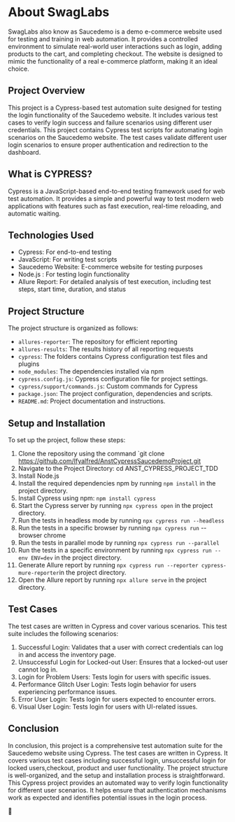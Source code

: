 # About SwagLabs

SwagLabs also know as Saucedemo is a demo e-commerce website used for testing and training in web automation.
It provides a controlled environment to simulate real-world user interactions such as login, adding products to the cart, and completing checkout.
The website is designed to mimic the functionality of a real e-commerce platform, making it an ideal choice.

## Project Overview

This project is a Cypress-based test automation suite designed for testing the login functionality of the Saucedemo website.
It includes various test cases to verify login success and failure scenarios using different user credentials.
This project contains Cypress test scripts for automating login scenarios on the Saucedemo website.
The test cases validate different user login scenarios to ensure proper authentication and redirection to the dashboard.

## What is CYPRESS?

Cypress is a JavaScript-based end-to-end testing framework used for web test automation.
It provides a simple and powerful way to test modern web applications with features such as fast execution, real-time reloading, and automatic waiting.

## Technologies Used

- Cypress: For end-to-end testing
- JavaScript: For writing test scripts
- Saucedemo Website: E-commerce website for testing purposes
- Node.js : For testing login functionality
- Allure Report: For detailed analysis of test execution, including test steps, start time, duration, and status

## Project Structure

The project structure is organized as follows:

- `allures-reporter`: The repository for efficient reporting
- `allures-results`: The results history of all reporting requests
- `cypress`: The folders contains Cypress configuration test files and plugins
- `node_modules`: The dependencies installed via npm
- `cypress.config.js`: Cypress configuration file for project settings.
- `cypress/support/commands.js`: Custom commands for Cypress
- `package.json`: The project configuration, dependencies and scripts.
- `README.md`: Project documentation and instructions.

## Setup and Installation

To set up the project, follow these steps:

1. Clone the repository using the command `git clone <https://github.com/Ifyalfred/AnstCypressSaucedemoProject.git>
2. Navigate to the Project Directory: cd ANST_CYPRESS_PROJECT_TDD
3. Install Node.js
4. Install the required dependencies npm by running `npm install` in the project directory.
5. Install Cypress using npm: `npm install cypress`
6. Start the Cypress server by running `npx cypress open` in the project directory.
7. Run the tests in headless mode by running `npx cypress run --headless`
8. Run the tests in a specific browser by running `npx cypress run` --browser chrome
9. Run the tests in parallel mode by running `npx cypress run --parallel`
10. Run the tests in a specific environment by running `npx cypress run --env ENV=dev` in the project directory.
11. Generate Allure report by running `npx cypress run --reporter cypress-mure-reporter`in the project directory.
12. Open the Allure report by running `npx allure serve` in the project directory.

## Test Cases

The test cases are written in Cypress and cover various scenarios. This test suite includes the following scenarios:

1. Successful Login: Validates that a user with correct credentials can log in and access the inventory page.
2. Unsuccessful Login for Locked-out User: Ensures that a locked-out user cannot log in.
3. Login for Problem Users: Tests login for users with specific issues.
4. Performance Glitch User Login: Tests login behavior for users experiencing performance issues.
5. Error User Login: Tests login for users expected to encounter errors.
6. Visual User Login: Tests login for users with UI-related issues.

## Conclusion

In conclusion, this project is a comprehensive test automation suite for the Saucedemo website using Cypress.
The test cases are written in Cypress.
It covers various test cases including successful login, unsuccessful login for locked users,checkout, product and user functionality.
The project structure is well-organized, and the setup and installation process is straightforward.
This Cypress project provides an automated way to verify login functionality for different user scenarios.
It helps ensure that authentication mechanisms work as expected and identifies potential issues in the login process.

🚀
